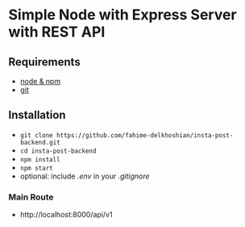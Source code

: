 # Simple Node with Express Server with REST API

## Requirements

* [node & npm](https://nodejs.org/en/)
* [git](https://www.robinwieruch.de/git-essential-commands/)

## Installation

* `git clone https://github.com/fahime-delkhoshian/insta-post-backend.git`
* `cd insta-post-backend`
* `npm install`
* `npm start`
* optional: include *.env* in your *.gitignore*

### Main Route

* http://localhost:8000/api/v1

